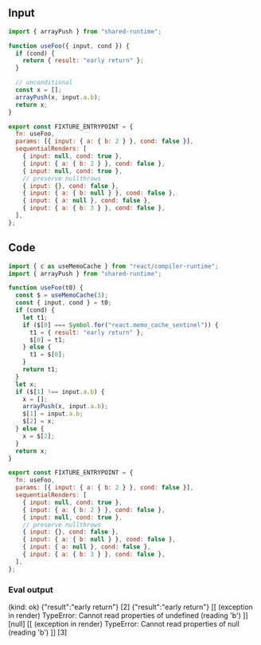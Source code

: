 
## Input

```javascript
import { arrayPush } from "shared-runtime";

function useFoo({ input, cond }) {
  if (cond) {
    return { result: "early return" };
  }

  // unconditional
  const x = [];
  arrayPush(x, input.a.b);
  return x;
}

export const FIXTURE_ENTRYPOINT = {
  fn: useFoo,
  params: [{ input: { a: { b: 2 } }, cond: false }],
  sequentialRenders: [
    { input: null, cond: true },
    { input: { a: { b: 2 } }, cond: false },
    { input: null, cond: true },
    // preserve nullthrows
    { input: {}, cond: false },
    { input: { a: { b: null } }, cond: false },
    { input: { a: null }, cond: false },
    { input: { a: { b: 3 } }, cond: false },
  ],
};

```

## Code

```javascript
import { c as useMemoCache } from "react/compiler-runtime";
import { arrayPush } from "shared-runtime";

function useFoo(t0) {
  const $ = useMemoCache(3);
  const { input, cond } = t0;
  if (cond) {
    let t1;
    if ($[0] === Symbol.for("react.memo_cache_sentinel")) {
      t1 = { result: "early return" };
      $[0] = t1;
    } else {
      t1 = $[0];
    }
    return t1;
  }
  let x;
  if ($[1] !== input.a.b) {
    x = [];
    arrayPush(x, input.a.b);
    $[1] = input.a.b;
    $[2] = x;
  } else {
    x = $[2];
  }
  return x;
}

export const FIXTURE_ENTRYPOINT = {
  fn: useFoo,
  params: [{ input: { a: { b: 2 } }, cond: false }],
  sequentialRenders: [
    { input: null, cond: true },
    { input: { a: { b: 2 } }, cond: false },
    { input: null, cond: true },
    // preserve nullthrows
    { input: {}, cond: false },
    { input: { a: { b: null } }, cond: false },
    { input: { a: null }, cond: false },
    { input: { a: { b: 3 } }, cond: false },
  ],
};

```
      
### Eval output
(kind: ok) {"result":"early return"}
[2]
{"result":"early return"}
[[ (exception in render) TypeError: Cannot read properties of undefined (reading 'b') ]]
[null]
[[ (exception in render) TypeError: Cannot read properties of null (reading 'b') ]]
[3]